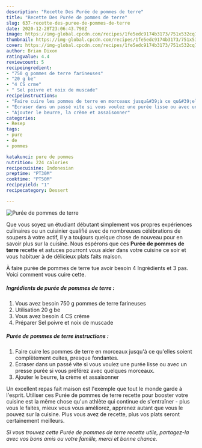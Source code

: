 ```yaml
---
description: "Recette Des Purée de pommes de terre"
title: "Recette Des Purée de pommes de terre"
slug: 637-recette-des-puree-de-pommes-de-terre
date: 2020-12-28T23:06:43.790Z
image: https://img-global.cpcdn.com/recipes/1fe5edc9174b3173/751x532cq70/puree-de-pommes-de-terre-photo-principale-de-la-recette.jpg
thumbnail: https://img-global.cpcdn.com/recipes/1fe5edc9174b3173/751x532cq70/puree-de-pommes-de-terre-photo-principale-de-la-recette.jpg
cover: https://img-global.cpcdn.com/recipes/1fe5edc9174b3173/751x532cq70/puree-de-pommes-de-terre-photo-principale-de-la-recette.jpg
author: Brian Dixon
ratingvalue: 4.4
reviewcount: 5
recipeingredient:
- "750 g pommes de terre farineuses"
- "20 g be"
- "4 CS crme"
- " Sel poivre et noix de muscade"
recipeinstructions:
- "Faire cuire les pommes de terre en morceaux jusqu&#39;à ce qu&#39;elles soient complètement cuites, presque fondantes."
- "Écraser dans un passé vite si vous voulez une purée lisse ou avec un presse purée si vous préférez avec quelques morceaux."
- "Ajouter le beurre, la crème et assaisonner"
categories:
- Resep
tags:
- pure
- de
- pommes

katakunci: pure de pommes 
nutrition: 224 calories
recipecuisine: Indonesian
preptime: "PT30M"
cooktime: "PT50M"
recipeyield: "1"
recipecategory: Dessert

---
```



![Purée de pommes de terre](https://img-global.cpcdn.com/recipes/1fe5edc9174b3173/751x532cq70/puree-de-pommes-de-terre-photo-principale-de-la-recette.jpg)

Que vous soyez un étudiant débutant simplement vos propres expériences culinaires ou un cuisinier qualifié avec de nombreuses célébrations de soupers à votre actif, il y a toujours quelque chose de nouveau pour en savoir plus sur la cuisine. Nous espérons que ces <strong> Purée de pommes de terre </strong> recette et astuces pourront vous aider dans votre cuisine ce soir et vous habituer à de délicieux plats faits maison.

<!--inarticleads1-->

À faire purée de pommes de terre tue avoir besoin 4 Ingrédients et 3 pas. Voici comment vous cuire cette.

##### Ingrédients de purée de pommes de terre :

1. Vous avez besoin 750 g pommes de terre farineuses
1. Utilisation 20 g be
1. Vous avez besoin 4 CS crème
1. Préparer  Sel poivre et noix de muscade




<!--inarticleads2-->

##### Purée de pommes de terre instructions :

1. Faire cuire les pommes de terre en morceaux jusqu&#39;à ce qu&#39;elles soient complètement cuites, presque fondantes.
1. Écraser dans un passé vite si vous voulez une purée lisse ou avec un presse purée si vous préférez avec quelques morceaux.
1. Ajouter le beurre, la crème et assaisonner




<!--inarticleads1-->

<p>
Un excellent repas fait maison est l'exemple que tout le monde garde à l'esprit. Utiliser ces Purée de pommes de terre recette pour booster votre cuisine est la même chose qu'un athlète qui continue de s'entraîner - plus vous le faites, mieux vous vous améliorez, apprenez autant que vous le pouvez sur la cuisine. Plus vous avez de recette, plus vos plats seront certainement meilleurs.
</p>

<p>
<i>Si vous trouvez cette Purée de pommes de terre recette utile, partagez-la avec vos bons amis ou votre famille, merci et bonne chance.</i>
</p>

